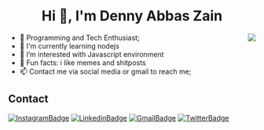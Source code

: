<h1 align="center">Hi 👋, I'm Denny Abbas Zain</h1>

<a href="https://github.com/anuraghazra/github-readme-stats">
  <img align="right" src="https://github-readme-stats.vercel.app/api/top-langs/?username=dennyzain&layout=compact" />
</a>

- 👀 Programming and Tech Enthusiast;
- :seedling: I'm currently learning nodejs
- 🤔 I’m interested with Javascript environment
- :clown_face: Fun facts: i like memes and shitposts
- 📫 Contact me via social media or gmail to reach me;

## Contact

[![InstagramBadge](https://img.shields.io/badge/Instagram-%23E4405F.svg?style=for-the-badge&logo=instagram&logoColor=white)](https://www.instagram.com/abbas_dznx/)
[![LinkedinBadge](https://img.shields.io/badge/LinkedIn-0077B5?style=for-the-badge&logo=linkedin&logoColor=white)](https://www.linkedin.com/in/denny-abbas-zain-567552194/)
[![GmailBadge](https://img.shields.io/badge/Gmail-D14836?style=for-the-badge&logo=gmail&logoColor=white)](mailto:abbasdenny24@gmail.com)
[![TwitterBadge](https://img.shields.io/badge/Twitter-1DA1F2?style=for-the-badge&logo=twitter&logoColor=white)](https://twitter.com/abbas_denny)
